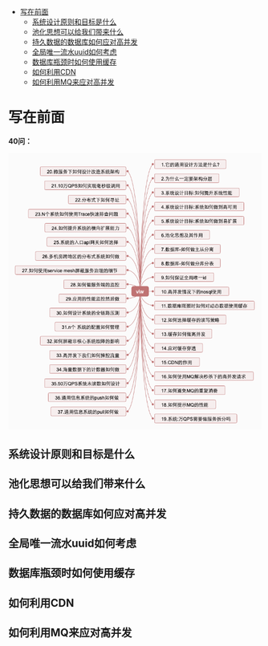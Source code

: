 <!-- TOC -->

- [写在前面](#写在前面)
  - [系统设计原则和目标是什么](#系统设计原则和目标是什么)
  - [池化思想可以给我们带来什么](#池化思想可以给我们带来什么)
  - [持久数据的数据库如何应对高并发](#持久数据的数据库如何应对高并发)
  - [全局唯一流水uuid如何考虑](#全局唯一流水uuid如何考虑)
  - [数据库瓶颈时如何使用缓存](#数据库瓶颈时如何使用缓存)
  - [如何利用CDN](#如何利用cdn)
  - [如何利用MQ来应对高并发](#如何利用mq来应对高并发)

<!-- /TOC -->
# 写在前面


 **40问：**

![](2.高并发系统设计40问/imgs/1.高并发系统设计40问.png)



## 系统设计原则和目标是什么



## 池化思想可以给我们带来什么


## 持久数据的数据库如何应对高并发


## 全局唯一流水uuid如何考虑


## 数据库瓶颈时如何使用缓存


## 如何利用CDN


## 如何利用MQ来应对高并发







